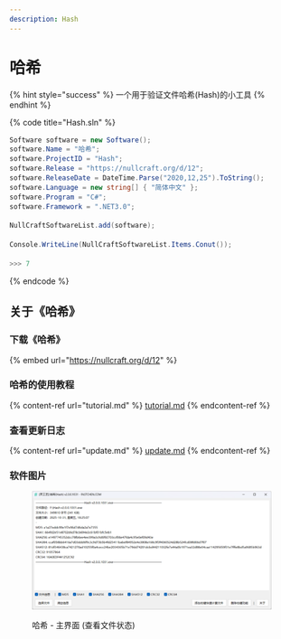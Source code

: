 ```yaml
---
description: Hash
---
```


# 哈希

{% hint style="success" %}
一个用于验证文件哈希(Hash)的小工具
{% endhint %}

{% code title="Hash.sln" %}
```csharp
Software software = new Software();
software.Name = "哈希";
software.ProjectID = "Hash";
software.Release = "https://nullcraft.org/d/12";
software.ReleaseDate = DateTime.Parse("2020,12,25").ToString();
software.Language = new string[] { "简体中文" };
software.Program = "C#";
software.Framework = ".NET3.0";

NullCraftSoftwareList.add(software);

Console.WriteLine(NullCraftSoftwareList.Items.Conut());

>>> 7
```
{% endcode %}

## 关于《哈希》

### 下载《哈希》

{% embed url="https://nullcraft.org/d/12" %}

### 哈希的使用教程

{% content-ref url="tutorial.md" %}
[tutorial.md](tutorial.md)
{% endcontent-ref %}

### 查看更新日志

{% content-ref url="update.md" %}
[update.md](update.md)
{% endcontent-ref %}

### 软件图片

<figure><img src="../../.gitbook/assets/hash_main.jpg" alt=""><figcaption><p>哈希 - 主界面 (查看文件状态)</p></figcaption></figure>
